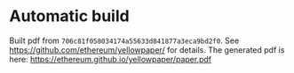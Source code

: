 # Automatic build
Built pdf from `706c81f058034174a55633d841877a3eca9bd2f0`. See https://github.com/ethereum/yellowpaper/ for details.
The generated pdf is here: https://ethereum.github.io/yellowpaper/paper.pdf
